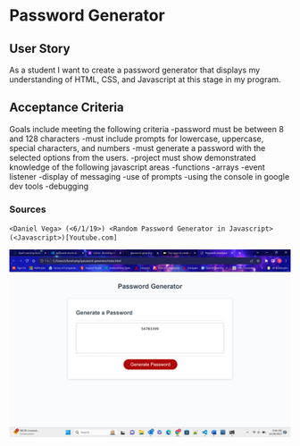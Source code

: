 #  Password Generator

## User Story
As a student I want to create a password generator that displays my understanding of HTML, CSS, and Javascript at this stage in my program. 

## Acceptance Criteria
Goals include meeting the following criteria
-password must be between 8 and 128 characters
-must include prompts for lowercase, uppercase, special characters, and numbers
-must generate a password with the selected options from the users.
-project must show demonstrated knowledge of the following javascript areas
    -functions
    -arrays
    -event listener
    -display of messaging
    -use of prompts
    -using the console in google dev tools
    -debugging

### Sources
    <Daniel Vega> (<6/1/19>) <Random Password Generator in Javascript> (<Javascript>)[Youtube.com]

![Getting Started](./images\screenshot.png)
